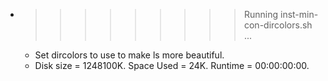 * >>>>>>>>> Running inst-min-con-dircolors.sh ...
  * Set dircolors to use  to make ls more beautiful.
  * Disk size = 1248100K. Space Used = 24K. Runtime = 00:00:00:00.
